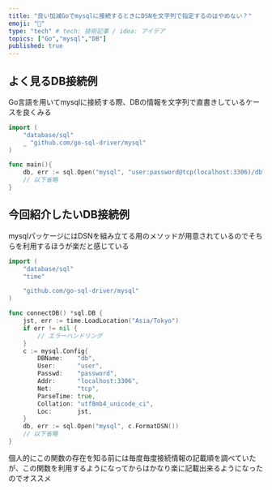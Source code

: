 ```yaml
---
title: "良い加減Goでmysqlに接続するときにDSNを文字列で指定するのはやめない？"
emoji: "📝"
type: "tech" # tech: 技術記事 / idea: アイデア
topics: ["Go","mysql","DB"]
published: true
---
```


## よく見るDB接続例

Go言語を用いてmysqlに接続する際、DBの情報を文字列で直書きしているケースを良くみる

```go
import (
    "database/sql"
    _ "github.com/go-sql-driver/mysql"
)

func main(){
    db, err := sql.Open("mysql", "user:password@tcp(localhost:3306)/db?charset=utf8&parseTime=true")
    // 以下省略
}
```

## 今回紹介したいDB接続例

mysqlパッケージにはDSNを組み立てる用のメソッドが用意されているのでそちらを利用するほうが楽だと感じている

```go
import (
	"database/sql"
	"time"

	"github.com/go-sql-driver/mysql"
)

func connectDB() *sql.DB {
	jst, err := time.LoadLocation("Asia/Tokyo")
	if err != nil {
		// エラーハンドリング
	}
	c := mysql.Config{
		DBName:    "db",
		User:      "user",
		Passwd:    "password",
		Addr:      "localhost:3306",
		Net:       "tcp",
		ParseTime: true,
		Collation: "utf8mb4_unicode_ci",
		Loc:       jst,
	}
	db, err := sql.Open("mysql", c.FormatDSN())
    // 以下省略
}
```

個人的にこの関数の存在を知る前には毎度毎度接続情報の記載順を調べていたが、この関数を利用するようになってからはかなり楽に記載出来るようになったのでオススメ
